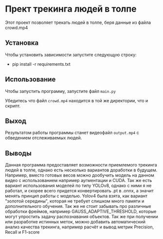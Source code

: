 # Прект трекинга людей в толпе

Этот проект позволяет трекать людей в толпе, беря данные из файла crowd.mp4

## Установка

Чтобы установить зависимости запустите следующую строку:

* pip install -r requirements.txt

## Использование

Чтобы запустить программу, запустите файл `main.py`

Убедитесь что файл `crowd.mp4` находится в той же директории, что и скрипт.

## Выход

Результатом работы программы станет видеофайл `output.mp4` с обведением отслеживаемых людей.

## Выводы

Данная программа предоставляет возможности приемлемого трекинга людей в толпе, 
однако есть несколько вариантов доработки в будущем. Например, вместо готовых весов можно дообучить 
модель на данном видео с использованием например аугментации и CUDA. Так же есть вариант использования моделей по типу YOLOv8,
однако с ними я не работал, и скорее всего придется конвертировать .pt в .onnx, а значит менять принцип работы с моделью.
Yolov4 была взята, как вариант "золотой середины", которая не требует слишком много памяти и дополнительного обучения.
Так же не стоит забывать про различные обработки фреймов, например GAUSS_ADAPTIVE_THRESHOLD, 
которые могут упростить задачу распознавания объектов.
Так же при получении или разработке истинных меток, можно добавить автоматический анализ качества трекинга,
например расчёт и вывод метрик Precision, Recall и F1-score
